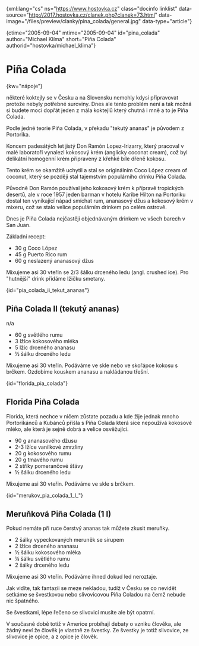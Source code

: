 
{xml:lang="cs" ns="https://www.hostovka.cz" class="docinfo linklist" data-source="http://2017.hostovka.cz/clanek.php?clanek=73.html" data-image="/files/preview/clanky/pina_colada/general.jpg" data-type="article"}

{ctime="2005-09-04" mtime="2005-09-04" id="pina\_colada" author="Michael Klíma" short="Piña Colada" authorid="hostovka/michael\_klima"}

# Piña Colada

<!-- generated attribute kw by user_udpatekw.sh on 2020-04-25, do not edit -->

{kw="nápoje"}

některé koktejly se v Česku a na Slovensku nemohly kdysi připravovat protože nebyly potřebné suroviny. Dnes ale tento problém není a tak možná si budete moci dopřát jeden z mála koktejlů který chutná i mně a to je Piña Colada.

Podle jedné teorie Piña Colada, v překadu "tekutý ananas" je původem z Portorika.

Koncem padesátých let jistý Don Ramón Lopez-Irizarry, který pracoval v malé laboratoři vynalezl kokosový krém (anglicky coconat cream), což byl delikátní homogenní krém připravený z křehké bíle dřeně kokosu.

Tento krém se okamžitě uchytil a stal se originálním Coco López cream of coconut, který se později stal tajemstvím populárního drinku Piña Colada.

Původně Don Ramón používal jeho kokosový krém k přípravě tropických desertů, ale v roce 1957 jeden barman v hotelu Karibe Hilton na Portoriku dostal ten vynikající nápad smíchat rum, ananasový džus a kokosový krém v mixeru, což se stalo velice populárním drinkem po celém ostrově.

Dnes je Piña Colada nejčastěji objednávaným drinkem ve všech barech v San Juan.

Základní recept:

  * 30 g Coco López
  * 45 g Puerto Rico rum
  * 60 g neslazený ananasový džus 

Mixujeme asi 30 vteřin se 2/3 šálku drceného ledu (angl. crushed ice). Pro "hutnější" drink přidáme lžičku smetany.

{id="pia\_colada\_ii\_tekut\_ananas"}

## Piña Colada II (tekutý ananas)

n/a

  * 60 g světlého rumu 
  * 3 lžíce kokosového mléka 
  * 5 lžic drceného ananasu 
  * ½ šálku drceného ledu 

Mixujeme asi 30 vteřin. Podáváme ve skle nebo ve skořápce kokosu s brčkem. Ozdobíme kouskem ananasu a nakládanou třešní.

{id="florida\_pia\_colada"}

## Florida Piña Colada

Florida, která nechce v ničem zůstate pozadu a kde žije jednak mnoho Portorikánců a Kubánců přišla s Piña Colada která sice nepoužívá kokosové mléko, ale která je sejně dobrá a velice osvěžující.

  * 90 g ananasového džusu 
  * 2-3 lžíce vanilkové zmrzliny 
  * 20 g kokosového rumu 
  * 20 g tmavého rumu 
  * 2 střiky pomerančové šťávy 
  * ½ šálku drceného ledu 

Mixujeme asi 30 vteřin. Podáváme ve skle s brčkem.

{id="merukov\_pia\_colada\_1\_l_"}

## Meruňková Piña Colada (1 l) 

Pokud nemáte při ruce čerstvý ananas tak můžete zkusit meruňky.

  * 2 šálky vypeckovaných meruněk se sirupem
  * 2 lžíce drceného ananasu
  * ½ šálku kokosového mléka
  * ¼ šálku světlého rumu
  * 2 šálky drceného ledu 

Mixujeme asi 30 vteřin. Podáváme ihned dokud led neroztaje. 

Jak vidíte, tak fantazii se meze nekladou, tudíž v Česku se co nevidět setkáme se švestkovou nebo slivovicovou Piña Coladou na čemž nebude nic špatného. 

Se švestkami, lépe řečeno se slivovicí musíte ale být opatrní.

V současné době totiž v Americe probíhají debaty o vzniku člověka, ale žádný neví že člověk je vlastně ze švestky. Ze švestky je totiž slivovice, ze slivovice je opice, a z opice je člověk.


